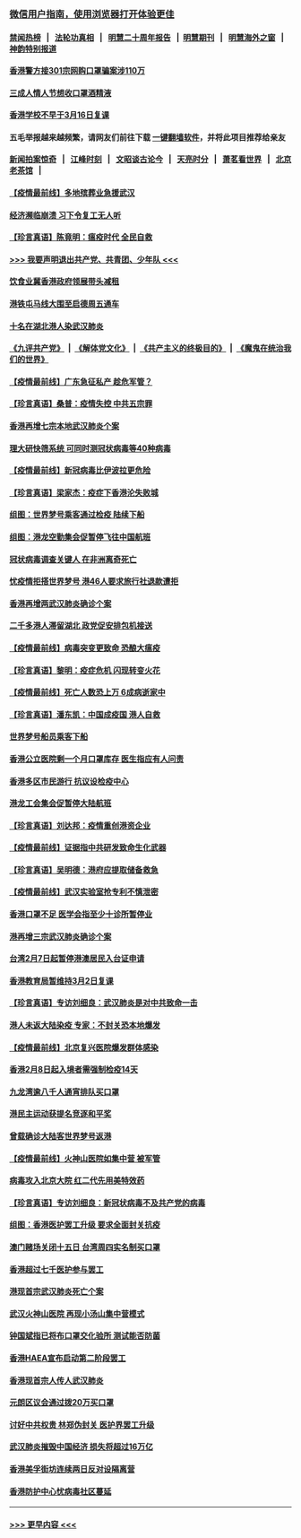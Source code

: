 ### [微信用户指南，使用浏览器打开体验更佳](https://github.com/gfw-breaker/banned-news1/blob/master/indexes/wechat-guide.md?t=0)
#### [禁闻热榜](热点新闻.md?t=0)  &nbsp;&nbsp;|&nbsp;&nbsp; [法轮功真相](https://github.com/gfw-breaker/truth/blob/master/README.md?t=0) &nbsp;&nbsp;|&nbsp;&nbsp; [明慧二十周年报告](https://github.com/gfw-breaker/mh-reports/blob/master/README.md?t=0) &nbsp;&nbsp;|&nbsp;&nbsp;[明慧期刊](https://github.com/gfw-breaker/mh-qikan) &nbsp;&nbsp;|&nbsp;&nbsp; [明慧海外之窗](https://github.com/gfw-breaker/mh-news/blob/master/README.md?t=0) &nbsp;&nbsp;|&nbsp;&nbsp; [神韵特别报道](https://github.com/gfw-breaker/mh-news/blob/master/shenyun.md?t=0)
#### [香港警方接301宗网购口罩骗案涉110万](../pages/nsc415/n11867572.md?t=02141144) 
#### [三成人情人节想收口罩酒精液](../pages/nsc415/n11867523.md?t=02141144) 
#### [香港学校不早于3月16日复课](../pages/nsc415/n11867498.md?t=02141144) 
#### 五毛举报越来越频繁，请网友们前往下载 [一键翻墙软件](https://github.com/gfw-breaker/ssr-accounts)，并将此项目推荐给亲友
#### [新闻拍案惊奇](https://github.com/gfw-breaker/banned-news1/blob/master/pages/link4.md) &nbsp;&nbsp;|&nbsp;&nbsp; [江峰时刻](https://github.com/gfw-breaker/banned-news1/blob/master/pages/link4.md) &nbsp;&nbsp;|&nbsp;&nbsp; [文昭谈古论今](https://github.com/gfw-breaker/banned-news1/blob/master/pages/link4.md) &nbsp;&nbsp;|&nbsp;&nbsp; [天亮时分](https://github.com/gfw-breaker/banned-news1/blob/master/pages/link4.md) &nbsp;&nbsp;|&nbsp;&nbsp; [萧茗看世界](https://github.com/gfw-breaker/banned-news1/blob/master/pages/link4.md) &nbsp;&nbsp;|&nbsp;&nbsp; [北京老茶馆](https://github.com/gfw-breaker/banned-news1/blob/master/pages/link4.md) &nbsp;&nbsp;|&nbsp;&nbsp; 
#### [【疫情最前线】多地殡葬业急援武汉](../pages/nsc415/n11866914.md?t=02141144) 
#### [经济濒临崩溃 习下令复工无人听](../pages/nsc415/n11867269.md?t=02141144) 
#### [【珍言真语】陈竟明：瘟疫时代 全民自救](../pages/nsc415/n11866765.md?t=02141144) 
#### [>>> 我要声明退出共产党、共青团、少年队 <<<](https://github.com/begood0513/goodnews/blob/master/quit/letter.md) 
#### [饮食业冀香港政府领展带头减租](../pages/nsc415/n11864876.md?t=02141144) 
#### [港铁屯马线大围至启德周五通车](../pages/nsc415/n11864842.md?t=02141144) 
#### [十名在湖北港人染武汉肺炎](../pages/nsc415/n11864807.md?t=02141144) 
#### [《九评共产党》](https://github.com/begood0513/9ping.md/blob/master/README.md) &nbsp;|&nbsp; [《解体党文化》](../../../../jtdwh.md/blob/master/README.md)  &nbsp;|&nbsp; [《共产主义的终极目的》](../../../../gczydzjmd.md/blob/master/README.md) &nbsp;|&nbsp; [《魔鬼在统治我们的世界》](../../../../mgztzwmdsj.md/blob/master/README.md) 
#### [【疫情最前线】广东急征私产 趁危军管？](../pages/nsc415/n11864205.md?t=02141144) 
#### [【珍言真语】桑普：疫情失控 中共五宗罪](../pages/nsc415/n11864157.md?t=02141144) 
#### [香港再增七宗本地武汉肺炎个案](../pages/nsc415/n11862405.md?t=02141144) 
#### [理大研快筛系统 可同时测冠状病毒等40种病毒](../pages/nsc415/n11862376.md?t=02141144) 
#### [【疫情最前线】新冠病毒比伊波拉更危险](../pages/nsc415/n11862199.md?t=02141144) 
#### [【珍言真语】梁家杰：疫症下香港沦失败城](../pages/nsc415/n11861588.md?t=02141144) 
#### [组图：世界梦号乘客通过检疫 陆续下船](../pages/nsc415/n11858302.md?t=02141144) 
#### [组图：港龙空勤集会促暂停飞往中国航班](../pages/nsc415/n11858190.md?t=02141144) 
#### [冠状病毒调查关键人 在非洲离奇死亡](../pages/nsc415/n11859798.md?t=02141144) 
#### [忧疫情拒搭世界梦号 港46人要求旅行社退款遭拒](../pages/nsc415/n11859849.md?t=02141144) 
#### [香港再增两武汉肺炎确诊个案](../pages/nsc415/n11859833.md?t=02141144) 
#### [二千多港人滞留湖北 政党促安排包机接送](../pages/nsc415/n11859831.md?t=02141144) 
#### [【疫情最前线】病毒突变更致命 恐酿大瘟疫](../pages/nsc415/n11859604.md?t=02141144) 
#### [【珍言真语】黎明：疫症危机 闪现转变火花](../pages/nsc415/n11859199.md?t=02141144) 
#### [【疫情最前线】死亡人数恐上万 6成病逝家中](../pages/nsc415/n11856687.md?t=02141144) 
#### [【珍言真语】潘东凯：中国成疫国 港人自救](../pages/nsc415/n11856962.md?t=02141144) 
#### [世界梦号船员乘客下船](../pages/nsc415/n11856883.md?t=02141144) 
#### [香港公立医院剩一个月口罩库存 医生指应有人问责](../pages/nsc415/n11856875.md?t=02141144) 
#### [香港多区市民游行 抗议设检疫中心](../pages/nsc415/n11856866.md?t=02141144) 
#### [港龙工会集会促暂停大陆航班](../pages/nsc415/n11856840.md?t=02141144) 
#### [【珍言真语】刘达邦：疫情重创港资企业](../pages/nsc415/n11854274.md?t=02141144) 
#### [【疫情最前线】证据指中共研发致命生化武器](../pages/nsc415/n11853087.md?t=02141144) 
#### [【珍言真语】吴明德：港府应提取储备救急](../pages/nsc415/n11852734.md?t=02141144) 
#### [【疫情最前线】武汉实验室抢专利不慎泄密](../pages/nsc415/n11850310.md?t=02141144) 
#### [香港口罩不足 医学会指至少十诊所暂停业](../pages/nsc415/n11850301.md?t=02141144) 
#### [港再增三宗武汉肺炎确诊个案](../pages/nsc415/n11850328.md?t=02141144) 
#### [台湾2月7日起暂停港澳居民入台证申请](../pages/nsc415/n11850304.md?t=02141144) 
#### [香港教育局暂维持3月2日复课](../pages/nsc415/n11850260.md?t=02141144) 
#### [【珍言真语】专访刘细良：武汉肺炎是对中共致命一击](../pages/nsc415/n11849934.md?t=02141144) 
#### [港人未返大陆染疫 专家：不封关恐本地爆发](../pages/nsc415/n11848021.md?t=02141144) 
#### [【疫情最前线】北京复兴医院爆发群体感染](../pages/nsc415/n11847626.md?t=02141144) 
#### [香港2月8日起入境者需强制检疫14天](../pages/nsc415/n11847658.md?t=02141144) 
#### [九龙湾逾八千人通宵排队买口罩](../pages/nsc415/n11847647.md?t=02141144) 
#### [港民主运动获提名竞逐和平奖](../pages/nsc415/n11847633.md?t=02141144) 
#### [曾载确诊大陆客世界梦号返港](../pages/nsc415/n11847608.md?t=02141144) 
#### [【疫情最前线】火神山医院如集中营 被军管](../pages/nsc415/n11847524.md?t=02141144) 
#### [病毒攻入北京大院 红二代先用美特效药](../pages/nsc415/n11847427.md?t=02141144) 
#### [【珍言真语】专访刘细良：新冠状病毒不及共产党的病毒](../pages/nsc415/n11847164.md?t=02141144) 
#### [组图：香港医护罢工升级 要求全面封关抗疫](../pages/nsc415/n11844107.md?t=02141144) 
#### [澳门赌场关闭十五日 台湾周四实名制买口罩](../pages/nsc415/n11845083.md?t=02141144) 
#### [香港超过七千医护参与罢工](../pages/nsc415/n11845051.md?t=02141144) 
#### [港现首宗武汉肺炎死亡个案](../pages/nsc415/n11844998.md?t=02141144) 
#### [武汉火神山医院 再现小汤山集中营模式](../pages/nsc415/n11844763.md?t=02141144) 
#### [钟国斌指已将布口罩交化验所 测试能否防菌](../pages/nsc415/n11842783.md?t=02141144) 
#### [香港HAEA宣布启动第二阶段罢工](../pages/nsc415/n11842723.md?t=02141144) 
#### [香港现首宗人传人武汉肺炎](../pages/nsc415/n11842766.md?t=02141144) 
#### [元朗区议会通过拨20万买口罩](../pages/nsc415/n11842754.md?t=02141144) 
#### [讨好中共权贵 林郑伪封关 医护界罢工升级](../pages/nsc415/n11842359.md?t=02141144) 
#### [武汉肺炎摧毁中国经济 损失将超过16万亿](../pages/nsc415/n11839723.md?t=02141144) 
#### [香港美孚街坊连续两日反对设隔离营](../pages/nsc415/n11839962.md?t=02141144) 
#### [香港防护中心忧病毒社区蔓延](../pages/nsc415/n11839933.md?t=02141144) 

----
#### [ >>> 更早内容 <<< ](../indexes/nsc415-earlier.md)
